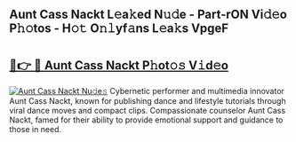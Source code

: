 ## Aunt Cass Nackt L𝚎a𝚔ed N𝚞𝚍e - Part-rON Vi𝚍𝚎o P𝚑𝚘tos - H𝚘𝚝 O𝚗𝚕yf𝚊ns L𝚎a𝚔s VpgeF

# <h2><a href="http://kf9nool.oniu.top/?m=Aunt+Cass+Nackt">🔗👉 🔴 Aunt Cass Nackt P𝚑ot𝚘𝚜 V𝚒d𝚎o</a></h2>

[![Aunt Cass Nackt Nu𝚍e𝚜](https://i.imgur.com/0qMVB7G.gif)](http://kf9nool.oniu.top/?m=Aunt+Cass+Nackt)
Cybernetic performer and multimedia innovator Aunt Cass Nackt, known for publishing dance and lifestyle tutorials through viral dance moves and compact clips. Compassionate counselor Aunt Cass Nackt, famed for their ability to provide emotional support and guidance to those in need.  
